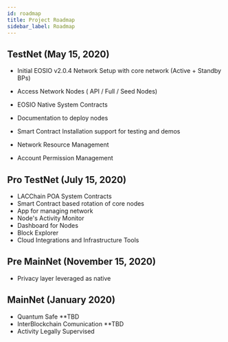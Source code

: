 ```yaml
---
id: roadmap
title: Project Roadmap
sidebar_label: Roadmap
---
```


## TestNet (May 15, 2020)
- Initial EOSIO v2.0.4  Network Setup with core network (Active + Standby BPs)
- Access Network Nodes ( API / Full / Seed  Nodes)
- EOSIO Native System Contracts
- Documentation to deploy nodes
- Smart Contract Installation support for testing and demos

- Network Resource Management 
- Account Permission Management

## Pro TestNet (July 15, 2020)
- LACChain POA System Contracts
- Smart Contract based rotation of core nodes
- App for managing network
- Node's Activity Monitor
- Dashboard for Nodes
- Block Explorer
- Cloud Integrations and Infrastructure Tools

## Pre MainNet (November 15, 2020)
- Privacy layer leveraged as native

## MainNet (January 2020)
- Quantum Safe **TBD
- InterBlockchain Comunication **TBD
- Activity Legally Supervised

